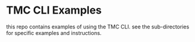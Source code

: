 # TMC CLI Examples

this repo contains examples of using the TMC CLI. see the sub-directories for specific examples and instructions. 


